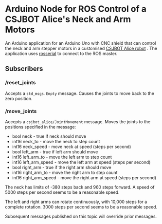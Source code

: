 # Arduino Node for ROS Control of a CSJBOT Alice's Neck and Arm Motors

An Arduino application for an Arduino Uno with CNC shield that can control the
neck and arm stepper motors in a customised
[CSJBOT Alice robot](https://en.csjbot.com/content/12/1289.html)
. The application uses [rosserial](https://wiki.ros.org/rosserial) to connect
to the ROS master.

## Subscribers

### /reset_joints

Accepts a `std_msgs.Empty` message. Causes the joints to move back to the zero
position.

### /move_joints

Accepts a `csjbot_alice/JointMovement` message. Moves the joints to the
positions specified in the message:

- bool neck - true if neck should move
- int16 neck_to - move the neck to step count
- int16 neck_speed - move neck at speed (steps per second)
- bool left_arm - true if left arm should move
- int16 left_arm_to - move the left arm to step count
- int16 left_arm_speed - move the left arm at speed (steps per second)
- bool right_arm - true if the right arm should move
- int16 right_arm_to - move the right arm to step count
- int16 right_arm_speed - move the right arm at speed (steps per second)

The neck has limits of -380 steps back and 960 steps forward. A speed of 5000
steps per second seems to be a reasonable speed.

The left and right arms can rotate continuously, with 10,000 steps for a
complete rotation. 3000 steps per second seems to be a reasonable speed.

Subsequent messages published on this topic will override prior messages.
